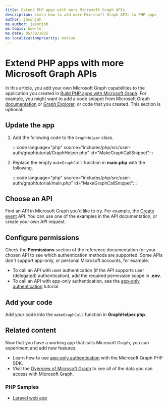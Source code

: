 ```yaml
---
title: Extend PHP apps with more Microsoft Graph APIs
description: Learn how to add more Microsoft Graph APIs to PHP apps
author: jasonjoh
ms.author: jasonjoh
ms.topic: how-to
ms.date: 05/30/2025
ms.localizationpriority: medium
---
```


# Extend PHP apps with more Microsoft Graph APIs

<!-- cSpell:ignore graphtutorial Laravel -->

In this article, you add your own Microsoft Graph capabilities to the application you created in [Build PHP apps with Microsoft Graph](php.md). For example, you might want to add a code snippet from Microsoft Graph [documentation](/graph/api/overview) or [Graph Explorer](https://developer.microsoft.com/graph/graph-explorer), or code that you created. This section is optional.

## Update the app

1. Add the following code to the `GraphHelper` class.

    :::code language="php" source="includes/php/src/user-auth/graphtutorial/GraphHelper.php" id="MakeGraphCallSnippet":::

1. Replace the empty `makeGraphCall` function in **main.php** with the following.

    :::code language="php" source="includes/php/src/user-auth/graphtutorial/main.php" id="MakeGraphCallSnippet":::

## Choose an API

Find an API in Microsoft Graph you'd like to try. For example, the [Create event](/graph/api/user-post-events) API. You can use one of the examples in the API documentation, or create your own API request.

## Configure permissions

Check the **Permissions** section of the reference documentation for your chosen API to see which authentication methods are supported. Some APIs don't support app-only, or personal Microsoft accounts, for example.

- To call an API with user authentication (if the API supports user (delegated) authentication), add the required permission scope in **.env**.
- To call an API with app-only authentication, see the [app-only authentication](php-app-only.md) tutorial.

## Add your code

Add your code into the `makeGraphCall` function in **GraphHelper.php**.

## Related content

Now that you have a working app that calls Microsoft Graph, you can experiment and add new features.

- Learn how to use [app-only authentication](php-app-only.md) with the Microsoft Graph PHP SDK.
- Visit the [Overview of Microsoft Graph](/graph/overview) to see all of the data you can access with Microsoft Graph.

### PHP Samples

- [Laravel web app](https://github.com/microsoftgraph/msgraph-training-phpapp)
